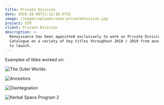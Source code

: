 ```yaml
---
title: Private Division
date: 2019-10-08T11:12:10.575Z
image: /images/uploads/case-privatedivision.jpg
project: GTM
client: Private Division
description: >-
  Renaissance has been appointed exclusively to work on Private Division’s
  Catalogue on a variety of key titles throughout 2018 / 2019 from announcement
  to launch.
---
```

Examples of titles worked on:

![The Outer Worlds](/images/uploads/case-privatedivision-outerworldslogo.jpg "Prominent Guardian coverage for announcement")

![Ancestors](/images/uploads/case-privatedivision-ancestorslogo.jpg "Corporate media coverage for Ancestors & record of influencer coverage for launch with UK as the #3 territory")

![Disintegration](/images/uploads/case-privatedivision-disintegrationlogo.jpg " Edge announcement brokered by Renaissance")

![Kerbal Space Program 2](/images/uploads/case-privatedivision-kerbal2logo.jpg " PC Gamer coverage from announcement at Gamescom 2019")
